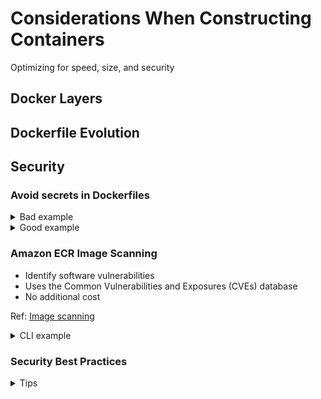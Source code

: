 # Considerations When Constructing Containers
Optimizing for speed, size, and security

## Docker Layers
<TBW>

## Dockerfile Evolution
<TBW>

## Security

### Avoid secrets in Dockerfiles
<details>
  <summary>Bad example</summary>

  #### Dockerfile
  ```Dockerfile
  FROM baseimage
  RUN ...
  ENV AWS_ACCESS_KEY_ID=...
  ENV SECRET_AWS_ACCESS_KEY_ID=...
  RUN ...
  ```
    
  #### Terminal
  ```zsh
  $: docker build --build-arg \
    AWS_ACCESS_KEY_ID=$AWS_ACCESS_KEY_ID \
    AWS_SECRET_ACCESS_KEY_ID=$AWS_SECRET_ACCESS_KEY_ID
  ...
  ```
</details>

<details>
  <summary>Good example</summary>

  #### Dockerfile
  ```Dockerfile
  FROM alpine:3.10
  RUN ...
  RUN pip install awscli
  RUN --mount=type=secret,id=aws,target=/root/.aws/credentials \
    && aws s3 sync s3://... 
  ...
  ```
    
  #### Terminal
  ```zsh
  $: docker build --secret id=aws,src=$HOME/.aws/credentials
  ...
  ```
</details>

### Amazon ECR Image Scanning
- Identify software vulnerabilities
- Uses the Common Vulnerabilities and Exposures (CVEs) database
- No additional cost

Ref: [Image scanning](https://docs.aws.amazon.com/AmazonECR/latest/userguide/image-scanning.html)

<details>
  <summary>CLI example</summary>

  ```zsh
  # Repository to Scan on Push
  $: aws ecr create-repository --repository-name name \
    --image-scanning-configuration scanOnPush=true
  # Retrieving Scan Findings
  $: aws ecr describe-image-scan-findings --repository-name name \
    --image-id imageTag=tag_name
  ```
</details>

### Security Best Practices

<details>
  <summary>Tips</summary>
    - Small containers have a smaller attack surface
    - Include security certificates and create users if required
    - Update packages regularly
    - Follow common application security best practices
      - Authorise changes
      - Automate security in the CI/CD pipeline
      - Validate and scan code for vulnerabilities
</details>
